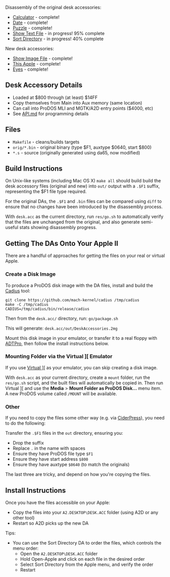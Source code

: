 Disassembly of the original desk accessories:

* [Calculator](calculator.s) - complete!
* [Date](date.s) - complete!
* [Puzzle](puzzle.s) - complete!
* [Show Text File](show.text.file.s) - in progress! 95% complete
* [Sort Directory](sort.directory.s) - in progress! 40% complete

New desk accessories:
* [Show Image File](show.image.file.s) - complete!
* [This Apple](this.apple.s) - complete!
* [Eyes](eyes.s) - complete!

## Desk Accessory Details

* Loaded at $800 through (at least) $14FF
* Copy themselves from Main into Aux memory (same location)
* Can call into ProDOS MLI and MGTK/A2D entry points ($4000, etc)
* See [API.md](API.md) for programming details

## Files

* `Makefile` - cleans/builds targets
* `orig/*.bin` - original binary (type $F1, auxtype $0640, start $800)
* `*.s` - source (originally generated using da65, now modified)

## Build Instructions

On Unix-like systems (including Mac OS X) `make all` should build
build the desk accessory files (original and new) into `out/`
output with a `.$F1` suffix, representing the $F1 file type required.

For the original DAs, the `.$F1` and `.bin` files can be compared
using `diff` to ensure that no changes have been introduced by the
disassembly process.

With `desk.acc` as the current directory, run `res/go.sh` to automatically
verify that the files are unchanged from the original, and also generate
semi-useful stats showing disassembly progress.

## Getting The DAs Onto Your Apple II

There are a handful of approaches for getting the files on your real
or virtual Apple.

### Create a Disk Image

To produce a ProDOS disk image with the DA files, install and build the
[Cadius](https://github.com/mach-kernel/cadius) tool:

```
git clone https://github.com/mach-kernel/cadius /tmp/cadius
make -C /tmp/cadius
CADIUS=/tmp/cadius/bin/release/cadius
```

Then from the `desk.acc/` directory, run: `go/package.sh`

This will generate: `desk.acc/out/DeskAccessories.2mg`

Mount this disk image in your emulator, or transfer it to a real floppy
with [ADTPro](http://adtpro.com/), then follow the install instructions
below.

### Mounting Folder via the Virtual ]\[ Emulator

If you use [Virtual \]\[](http://www.virtualii.com/) as your emulator,
you can skip creating a disk image.

With `desk.acc` as your current directory, create a `mount` folder,
run the `res/go.sh` script, and the built files will automatically be
copied in. Then run Virtual ]\[ and use the **Media** > **Mount Folder
as ProDOS Disk...** menu item. A new ProDOS volume called `/MOUNT` will
be available.

### Other

If you need to copy the files some other way (e.g. via 
[CiderPress](http://a2ciderpress.com/)), you need to do the following:

Transfer the `.$F1` files in the `out` directory, ensuring you:

* Drop the suffix
* Replace `.` in the name with spaces
* Ensure they have ProDOS file type `$F1`
* Ensure they have start address `$800`
* Ensure they have auxtype `$0640` (to match the originals)

The last three are tricky, and depend on how you're copying the files.

## Install Instructions

Once you have the files accessible on your Apple:

* Copy the files into your `A2.DESKTOP\DESK.ACC` folder (using A2D or any other tool)
* Restart so A2D picks up the new DA

Tips:

* You can use the Sort Directory DA to order the files, which controls
    the menu order:
  * Open the `A2.DESKTOP\DESK.ACC` folder
  * Hold Open-Apple and click on each file in the desired order
  * Select Sort Directory from the Apple menu, and verify the order
  * Restart
  
  
